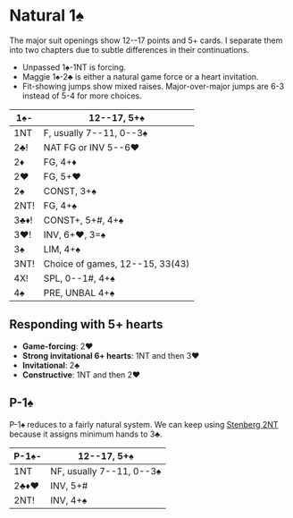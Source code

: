 # Natural 1♠

The major suit openings show 12--17 points and 5+ cards.  I separate them into
two chapters due to subtle differences in their continuations.

- Unpassed 1♠-1NT is forcing.
- Maggie 1♠-2♣ is either a natural game force or a heart invitation.
- Fit-showing jumps show mixed raises.  Major-over-major jumps are 6-3 instead
  of 5-4 for more choices.

| 1♠-  | 12--17, 5+♠ |
|------|-------------|
| 1NT  | F, usually 7--11, 0--3♠
| 2♣!  | NAT FG or INV 5--6♥
| 2♦   | FG, 4+♦
| 2♥   | FG, 5+♥
| 2♠   | CONST, 3+♠
| 2NT! | FG, 4+♠
| 3♣♦! | CONST+, 5+#, 4+♠
| 3♥!  | INV, 6+♥, 3=♠
| 3♠   | LIM, 4+♠
| 3NT! | Choice of games, 12--15, 33(43)
| 4X!  | SPL, 0--1#, 4+♠
| 4♠   | PRE, UNBAL 4+♠

## Responding with 5+ hearts

- **Game-forcing**: 2♥
- **Strong invitational 6+ hearts**: 1NT and then 3♥
- **Invitational**: 2♣
- **Constructive**: 1NT and then 2♥

## P-1♠

P-1♠ reduces to a fairly natural system.  We can keep using [Stenberg
2NT](1S/2NT.md) because it assigns minimum hands to 3♣.

| P-1♠- | 12--17, 5+♠ |
|-------|-------------|
| 1NT   | NF, usually 7--11, 0--3♠
| 2♣♦♥  | INV, 5+#
| 2NT!  | INV, 4+♠
